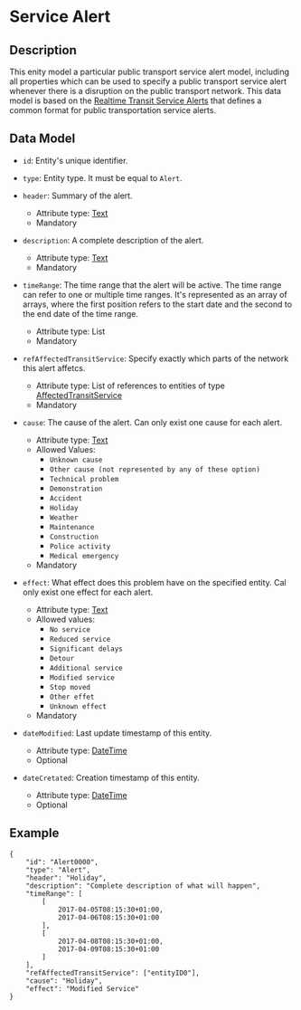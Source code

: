 # Service Alert

## Description
This enity model a particular public transport service alert model, including all properties which can be used to specify a public transport service alert whenever there is a disruption on the public transport network. This data model is based on the [Realtime Transit Service Alerts](https://developers.google.com/transit/gtfs-realtime/guides/service-alerts) that defines a common format for public transportation service alerts.

## Data Model

- ```id```: Entity's unique identifier.

- ```type```: Entity type. It must be equal to ```Alert```.

- ```header```: Summary of the alert.
	- Attribute type: [Text](https://schema.org/Text)
	- Mandatory

- ```description```: A complete description of the alert.
	- Attribute type: [Text](https://schema.org/Text)
	- Mandatory

- ```timeRange```: The time range that the alert will be active. The time range can refer to one or multiple time ranges. It's represented as an array of arrays, where the first position refers to the start date and the second to the end date of the time range.
	- Attribute type: List
	- Mandatory

- ```refAffectedTransitService```: Specify exactly which parts of the network this alert affetcs.
	- Attribute type: List of references to entities of type [AffectedTransitService](https://github.com/ftcardoso/dataModels/blob/PublicTransportation/PublicTransportation/ServiceAlert/AffectedTransitService/doc/spec.md)
	- Mandatory

- ```cause```: The cause of the alert. Can only exist one cause for each alert.
	- Attribute type: [Text](https://schema.org/Text)
	- Allowed Values:
		- ```Unknown cause```
		- ```Other cause (not represented by any of these option)```
		- ```Technical problem```
		- ```Demonstration```
		- ```Accident```
		- ```Holiday```
		- ```Weather```
		- ```Maintenance```
		- ```Construction```
		- ```Police activity```
		- ```Medical emergency```
	- Mandatory

- ```effect```: What effect does this problem have on the specified entity. Cal only exist one effect for each alert.
	- Attribute type: [Text](https://schema.org/Text)
	- Allowed values:
		- ```No service```
		- ```Reduced service```
		- ```Significant delays```
		- ```Detour```
		- ```Additional service```
		- ```Modified service```
		- ```Stop moved```
		- ```Other effet```
		- ```Unknown effect```
	- Mandatory

- ```dateModified```: Last update timestamp of this entity.
	- Attribute type: [DateTime](https://schema.org/DateTime)
	- Optional

- ```dateCretated```: Creation timestamp of this entity.
	- Attribute type: [DateTime](https://schema.org/DateTime)
    - Optional


## Example

```
{
    "id": "Alert0000",
    "type": "Alert",
    "header": "Holiday",
    "description": "Complete description of what will happen",
    "timeRange": [
    	[
            2017-04-05T08:15:30+01:00,
            2017-04-06T08:15:30+01:00
        ],
        [
            2017-04-08T08:15:30+01:00,
            2017-04-09T08:15:30+01:00
        ]
    ],
    "refAffectedTransitService": ["entityID0"],
    "cause": "Holiday",
    "effect": "Modified Service"
}
```
